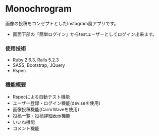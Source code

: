 # Monochrogram
画像の投稿をコンセプトとしたInstagram風アプリです。

- 画面下部の「簡単ログイン」からtestユーザーとしてログイン出来ます。

### 使用技術
- Ruby 2.6.3, Rails 5.2.3
- SASS, Bootstrap, JQuery
- Rspec

### 機能概要
- Rspecによる自動テスト機能
- ユーザー登録・ログイン機能(deviseを使用)
- 画像投稿機能(CarrirWaveを使用)
- 投稿一覧・投稿詳細表示機能
- いいね機能
- コメント機能
